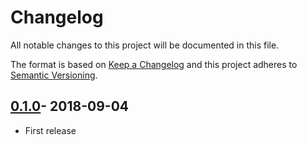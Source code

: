 # Changelog
All notable changes to this project will be documented in this file.

The format is based on [Keep a Changelog](http://keepachangelog.com/en/1.0.0/)
and this project adheres to [Semantic Versioning](http://semver.org/spec/v2.0.0.html).

## [0.1.0]- 2018-09-04
- First release

[0.1.0]: https://github.com/lucamonfredo/johnnymnemonic/tags/v0.1.0